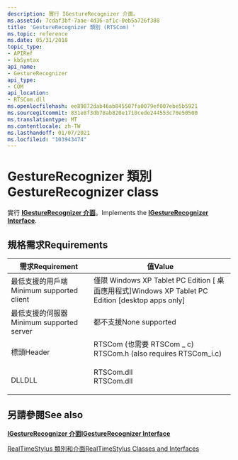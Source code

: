```yaml
---
description: 實行 IGestureRecognizer 介面。
ms.assetid: 7cdaf3bf-7aae-4d36-af1c-0eb5a726f388
title: 'GestureRecognizer 類別 (RTSCom) '
ms.topic: reference
ms.date: 05/31/2018
topic_type:
- APIRef
- kbSyntax
api_name:
- GestureRecognizer
api_type:
- COM
api_location:
- RTSCom.dll
ms.openlocfilehash: ee89872dab46ab845507fa0079ef007ebe5b5921
ms.sourcegitcommit: 831e8f3db78ab820e1710cede244553c70e50500
ms.translationtype: MT
ms.contentlocale: zh-TW
ms.lasthandoff: 01/07/2021
ms.locfileid: "103943474"
---
```

# <a name="gesturerecognizer-class"></a><span data-ttu-id="b54f6-103">GestureRecognizer 類別</span><span class="sxs-lookup"><span data-stu-id="b54f6-103">GestureRecognizer class</span></span>

<span data-ttu-id="b54f6-104">實行 [**IGestureRecognizer 介面**](/windows/desktop/api/RTSCom/nn-rtscom-igesturerecognizer)。</span><span class="sxs-lookup"><span data-stu-id="b54f6-104">Implements the [**IGestureRecognizer Interface**](/windows/desktop/api/RTSCom/nn-rtscom-igesturerecognizer).</span></span>

## <a name="requirements"></a><span data-ttu-id="b54f6-105">規格需求</span><span class="sxs-lookup"><span data-stu-id="b54f6-105">Requirements</span></span>



| <span data-ttu-id="b54f6-106">需求</span><span class="sxs-lookup"><span data-stu-id="b54f6-106">Requirement</span></span> | <span data-ttu-id="b54f6-107">值</span><span class="sxs-lookup"><span data-stu-id="b54f6-107">Value</span></span> |
|-------------------------------------|-----------------------------------------------------------------------------------------------------------------|
| <span data-ttu-id="b54f6-108">最低支援的用戶端</span><span class="sxs-lookup"><span data-stu-id="b54f6-108">Minimum supported client</span></span><br/> | <span data-ttu-id="b54f6-109">僅限 Windows XP Tablet PC Edition \[ 桌面應用程式\]</span><span class="sxs-lookup"><span data-stu-id="b54f6-109">Windows XP Tablet PC Edition \[desktop apps only\]</span></span><br/>                                                   |
| <span data-ttu-id="b54f6-110">最低支援的伺服器</span><span class="sxs-lookup"><span data-stu-id="b54f6-110">Minimum supported server</span></span><br/> | <span data-ttu-id="b54f6-111">都不支援</span><span class="sxs-lookup"><span data-stu-id="b54f6-111">None supported</span></span><br/>                                                                                       |
| <span data-ttu-id="b54f6-112">標頭</span><span class="sxs-lookup"><span data-stu-id="b54f6-112">Header</span></span><br/>                   | <dl> <span data-ttu-id="b54f6-113"><dt>RTSCom (也需要 RTSCom \_ c) </dt></span><span class="sxs-lookup"><span data-stu-id="b54f6-113"><dt>RTSCom.h (also requires RTSCom\_i.c)</dt></span></span> </dl> |
| <span data-ttu-id="b54f6-114">DLL</span><span class="sxs-lookup"><span data-stu-id="b54f6-114">DLL</span></span><br/>                      | <dl> <span data-ttu-id="b54f6-115"><dt>RTSCom.dll</dt></span><span class="sxs-lookup"><span data-stu-id="b54f6-115"><dt>RTSCom.dll</dt></span></span> </dl>                           |



## <a name="see-also"></a><span data-ttu-id="b54f6-116">另請參閱</span><span class="sxs-lookup"><span data-stu-id="b54f6-116">See also</span></span>

<dl> <dt>

[<span data-ttu-id="b54f6-117">**IGestureRecognizer 介面**</span><span class="sxs-lookup"><span data-stu-id="b54f6-117">**IGestureRecognizer Interface**</span></span>](/windows/desktop/api/RTSCom/nn-rtscom-igesturerecognizer)
</dt> <dt>

[<span data-ttu-id="b54f6-118">RealTimeStylus 類別和介面</span><span class="sxs-lookup"><span data-stu-id="b54f6-118">RealTimeStylus Classes and Interfaces</span></span>](realtimestylus-classes-and-interfaces.md)
</dt> </dl>

 

 




